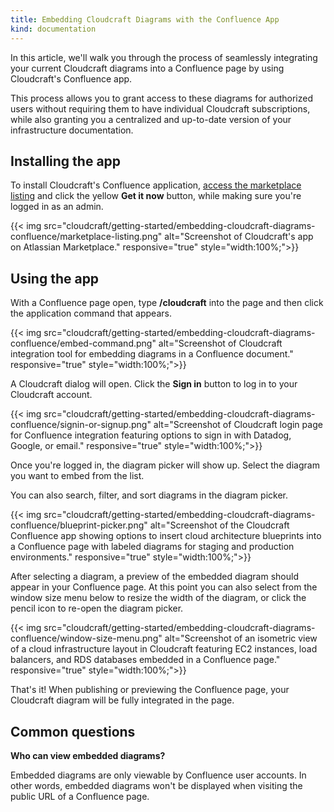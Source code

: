 ```yaml
---
title: Embedding Cloudcraft Diagrams with the Confluence App
kind: documentation
---
```


In this article, we'll walk you through the process of seamlessly integrating your current Cloudcraft diagrams into a Confluence page by using Cloudcraft's Confluence app.

This process allows you to grant access to these diagrams for authorized users without requiring them to have individual Cloudcraft subscriptions, while also granting you a centralized and up-to-date version of your infrastructure documentation.

## Installing the app

To install Cloudcraft's Confluence application, [access the marketplace listing][1] and click the yellow **Get it now** button, while making sure you're logged in as an admin.

{{< img src="cloudcraft/getting-started/embedding-cloudcraft-diagrams-confluence/marketplace-listing.png" alt="Screenshot of Cloudcraft's app on Atlassian Marketplace." responsive="true" style="width:100%;">}}

## Using the app

With a Confluence page open, type **/cloudcraft** into the page and then click the application command that appears.

{{< img src="cloudcraft/getting-started/embedding-cloudcraft-diagrams-confluence/embed-command.png" alt="Screenshot of Cloudcraft integration tool for embedding diagrams in a Confluence document." responsive="true" style="width:100%;">}}

A Cloudcraft dialog will open. Click the **Sign in** button to log in to your Cloudcraft account.

{{< img src="cloudcraft/getting-started/embedding-cloudcraft-diagrams-confluence/signin-or-signup.png" alt="Screenshot of Cloudcraft login page for Confluence integration featuring options to sign in with Datadog, Google, or email." responsive="true" style="width:100%;">}}

Once you're logged in, the diagram picker will show up. Select the diagram you want to embed from the list.

<section class="alert alert-info">
  <p>You can also search, filter, and sort diagrams in the diagram picker.</p>
</section>

{{< img src="cloudcraft/getting-started/embedding-cloudcraft-diagrams-confluence/blueprint-picker.png" alt="Screenshot of the Cloudcraft Confluence app showing options to insert cloud architecture blueprints into a Confluence page with labeled diagrams for staging and production environments." responsive="true" style="width:100%;">}}

After selecting a diagram, a preview of the embedded diagram should appear in your Confluence page. At this point you can also select from the window size menu below to resize the width of the diagram, or click the pencil icon to re-open the diagram picker.

{{< img src="cloudcraft/getting-started/embedding-cloudcraft-diagrams-confluence/window-size-menu.png" alt="Screenshot of an isometric view of a cloud infrastructure layout in Cloudcraft featuring EC2 instances, load balancers, and RDS databases embedded in a Confluence page." responsive="true" style="width:100%;">}}

That's it! When publishing or previewing the Confluence page, your Cloudcraft diagram will be fully integrated in the page.

## Common questions

**Who can view embedded diagrams?**

Embedded diagrams are only viewable by Confluence user accounts. In other words, embedded diagrams won't be displayed when visiting the public URL of a Confluence page.

[1]: https://marketplace.atlassian.com/apps/1233281/cloudcraft-aws-and-azure-cloud-diagrams-for-confluence?hosting=cloud&tab=overview
